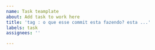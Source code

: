 ```yaml
---
name: Task teamplate
about: Add task to work here
title: 'tag : o que esse commit esta fazendo? esta ...'
labels: task
assignees: ''

---
```




